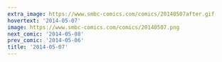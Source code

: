 ```yaml
---
extra_image: https://www.smbc-comics.com/comics/20140507after.gif
hovertext: '2014-05-07'
image: https://www.smbc-comics.com/comics/20140507.png
next_comic: '2014-05-08'
prev_comic: '2014-05-06'
title: '2014-05-07'
---
```


